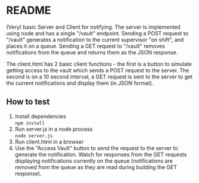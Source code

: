 # README
(Very) basic Server and Client for notifying. The server is implemented using node and has a single "/vault" endpoint. Sending a POST request to "/vault" generates a notification to the current supervisor "on shift", and places it on a queue. Sending a GET request to "/vault" removes notifications from the queue and returns them as the JSON response.  

The client.html has 2 basic client functions - the first is a button to simulate getting access to the vault which sends a POST request to the server. The second is on a 10 second interval, a GET request is sent to the server to get the current notifications and display them (in JSON format).

## How to test
1. Install dependencies  
`npm install`
2. Run server.js in a node process  
`node server.js`
3. Run client.html in a browser
4. Use the "Access Vault" button to send the request to the server to generate the notification. Watch for responses from the GET requests displaying notifications currently on the queue (notifications are removed from the queue as they are read during building the GET response).
